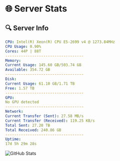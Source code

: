 # 🌐 Server Stats
## 🔍 Server Info
```yaml
CPU: Intel(R) Xeon(R) CPU E5-2699 v4 @ 1273.84MHz
CPU Usage: 0.90%
Cores: 44P | 88T
-----------------------------------
Memory:
Current Usage: 145.60 GB/503.74 GB
Available: 354.72 GB
-----------------------------------
Disk:
Current Usage: 61.10 GB/1.71 TB
Free: 1.57 TB
-----------------------------------
GPU:
No GPU detected
-----------------------------------
Network:
Current Transfer (Sent): 27.58 MB/s
Current Transfer (Received): 119.25 KB/s
Total Sent: 27.20 TB
Total Received: 240.86 GB
-----------------------------------
Uptime:
17d 5h 29m 28s
```
![GitHub Stats](https://img.shields.io/badge/Updated-2025-03-25_02:52:17-blue)